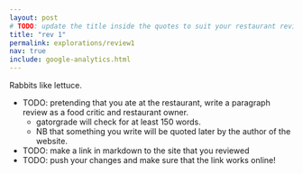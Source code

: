 ```yaml
---
layout: post
# TODO: update the title inside the quotes to suit your restaurant review needs
title: "rev 1"
permalink: explorations/review1
nav: true
include: google-analytics.html
---
```


Rabbits like lettuce.

- TODO: pretending that you ate at the restaurant, write a
  paragraph review as a food critic and restaurant owner.
  - gatorgrade will check for at least 150 words.
  - NB that something you write will be quoted later by the author
  of the website.
- TODO: make a link in markdown to the site that you reviewed
- TODO: push your changes and make sure that the link works online!
